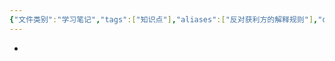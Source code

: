 ```yaml
---
{"文件类别":"学习笔记","tags":["知识点"],"aliases":["反对获利方的解释规则"],"dg-publish":true,"permalink":"/学习笔记/知识点cheese/针对规则/","dgPassFrontmatter":true}
---
```


- 